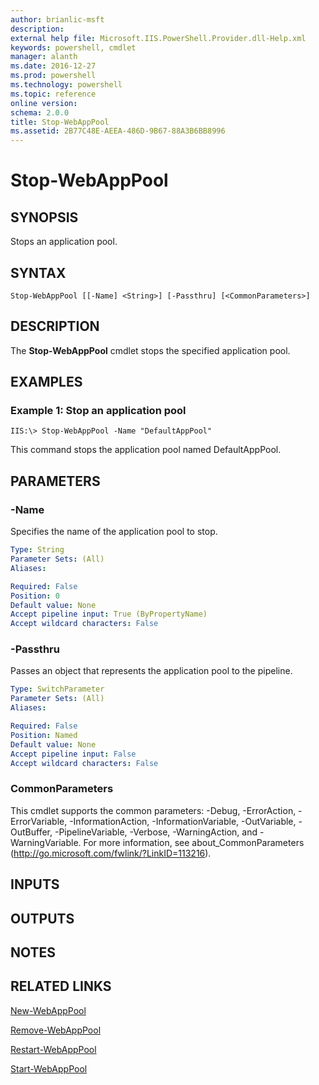 ```yaml
---
author: brianlic-msft
description: 
external help file: Microsoft.IIS.PowerShell.Provider.dll-Help.xml
keywords: powershell, cmdlet
manager: alanth
ms.date: 2016-12-27
ms.prod: powershell
ms.technology: powershell
ms.topic: reference
online version: 
schema: 2.0.0
title: Stop-WebAppPool
ms.assetid: 2B77C48E-AEEA-486D-9B67-88A3B6BB8996
---
```


# Stop-WebAppPool

## SYNOPSIS
Stops an application pool.

## SYNTAX

```
Stop-WebAppPool [[-Name] <String>] [-Passthru] [<CommonParameters>]
```

## DESCRIPTION
The **Stop-WebAppPool** cmdlet stops the specified application pool.

## EXAMPLES

### Example 1: Stop an application pool
```
IIS:\> Stop-WebAppPool -Name "DefaultAppPool"
```

This command stops the application pool named DefaultAppPool.

## PARAMETERS

### -Name
Specifies the name of the application pool to stop.

```yaml
Type: String
Parameter Sets: (All)
Aliases: 

Required: False
Position: 0
Default value: None
Accept pipeline input: True (ByPropertyName)
Accept wildcard characters: False
```

### -Passthru
Passes an object that represents the application pool to the pipeline.

```yaml
Type: SwitchParameter
Parameter Sets: (All)
Aliases: 

Required: False
Position: Named
Default value: None
Accept pipeline input: False
Accept wildcard characters: False
```

### CommonParameters
This cmdlet supports the common parameters: -Debug, -ErrorAction, -ErrorVariable, -InformationAction, -InformationVariable, -OutVariable, -OutBuffer, -PipelineVariable, -Verbose, -WarningAction, and -WarningVariable. For more information, see about_CommonParameters (http://go.microsoft.com/fwlink/?LinkID=113216).

## INPUTS

## OUTPUTS

## NOTES

## RELATED LINKS

[New-WebAppPool](./New-WebAppPool.md)

[Remove-WebAppPool](./Remove-WebAppPool.md)

[Restart-WebAppPool](./Restart-WebAppPool.md)

[Start-WebAppPool](./Start-WebAppPool.md)

